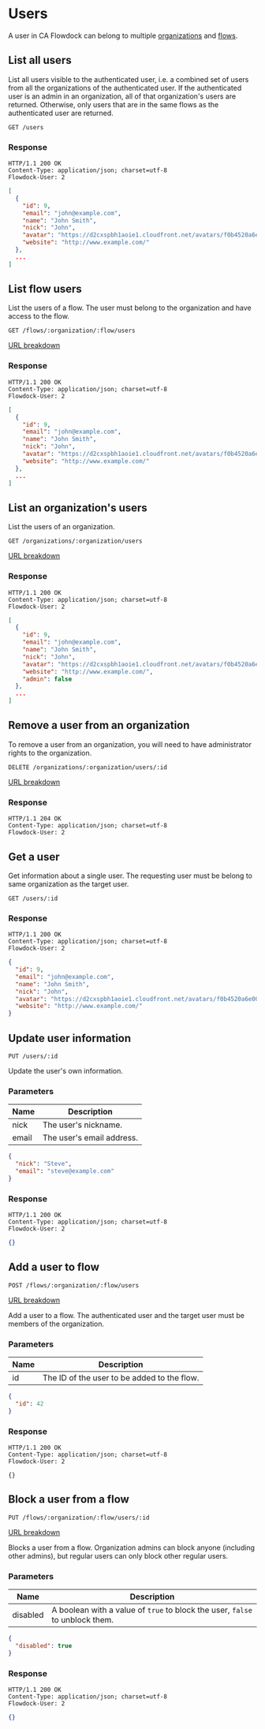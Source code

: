 # Users

A user in CA Flowdock can belong to multiple [organizations](organizations) and [flows](flows).

## List all users

List all users visible to the authenticated user, i.e. a combined set of users from all the organizations of the authenticated user. If the authenticated user is an admin in an organization, all of that organization's users are returned. Otherwise, only users that are in the same flows as the authenticated user are returned.

```
GET /users
```

### Response
```
HTTP/1.1 200 OK
Content-Type: application/json; charset=utf-8
Flowdock-User: 2
```
```json
[
  {
    "id": 9,
    "email": "john@example.com",
    "name": "John Smith",
    "nick": "John",
    "avatar": "https://d2cxspbh1aoie1.cloudfront.net/avatars/f0b4520a6e0001636bf8fc1431af151c/",
    "website": "http://www.example.com/"
  },
  ...
]
```

## List flow users

List the users of a flow. The user must belong to the organization and have access to the flow.

```
GET /flows/:organization/:flow/users
```
[URL breakdown](rest#/url-breakdown)

### Response
```
HTTP/1.1 200 OK
Content-Type: application/json; charset=utf-8
Flowdock-User: 2
```
```json
[
  {
    "id": 9,
    "email": "john@example.com",
    "name": "John Smith",
    "nick": "John",
    "avatar": "https://d2cxspbh1aoie1.cloudfront.net/avatars/f0b4520a6e0001636bf8fc1431af151c/",
    "website": "http://www.example.com/"
  },
  ...
]
```


## List an organization's users

List the users of an organization.

```
GET /organizations/:organization/users
```
[URL breakdown](rest#/url-breakdown)

### Response
```
HTTP/1.1 200 OK
Content-Type: application/json; charset=utf-8
Flowdock-User: 2
```
```json
[
  {
    "id": 9,
    "email": "john@example.com",
    "name": "John Smith",
    "nick": "John",
    "avatar": "https://d2cxspbh1aoie1.cloudfront.net/avatars/f0b4520a6e0001636bf8fc1431af151c/",
    "website": "http://www.example.com/",
    "admin": false
  },
  ...
]
```

## Remove a user from an organization

To remove a user from an organization, you will need to have administrator rights to the organization.

```
DELETE /organizations/:organization/users/:id
```
[URL breakdown](rest#/url-breakdown)

### Response
```
HTTP/1.1 204 OK
Content-Type: application/json; charset=utf-8
Flowdock-User: 2
```

## Get a user

Get information about a single user. The requesting user must be belong to same organization as the target user.

```
GET /users/:id
```

### Response
```
HTTP/1.1 200 OK
Content-Type: application/json; charset=utf-8
Flowdock-User: 2
```
```json
{
  "id": 9,
  "email": "john@example.com",
  "name": "John Smith",
  "nick": "John",
  "avatar": "https://d2cxspbh1aoie1.cloudfront.net/avatars/f0b4520a6e0001636bf8fc1431af151c/",
  "website": "http://www.example.com/"
}
```

## Update user information
```
PUT /users/:id
```
Update the user's own information.

### Parameters

| Name          | Description  |
| ------------- | ------------ |
| nick | The user's nickname. |
| email | The user's email address. |

```json
{
  "nick": "Steve",
  "email": "steve@example.com"
}
```

### Response
```
HTTP/1.1 200 OK
Content-Type: application/json; charset=utf-8
Flowdock-User: 2
```
```json
{}
```

## Add a user to flow
```
POST /flows/:organization/:flow/users
```
[URL breakdown](rest#/url-breakdown)

Add a user to a flow. The authenticated user and the target user must be members of the organization.

### Parameters
| Name          | Description  |
| ------------- | ------------ |
| id | The ID of the user to be added to the flow. |

```json
{
  "id": 42
}
```

### Response
```
HTTP/1.1 200 OK
Content-Type: application/json; charset=utf-8
Flowdock-User: 2
```
```
{}
```


## Block a user from a flow
```
PUT /flows/:organization/:flow/users/:id
```
[URL breakdown](rest#/url-breakdown)

Blocks a user from a flow. Organization admins can block anyone (including other admins), but regular users can only block other regular users.

### Parameters

| Name          | Description  |
| ------------- | ------------ |
| disabled | A boolean with a value of `true` to block the user, `false` to unblock them. |

```json
{
  "disabled": true
}
```

### Response
```
HTTP/1.1 200 OK
Content-Type: application/json; charset=utf-8
Flowdock-User: 2
```
```json
{}
```
